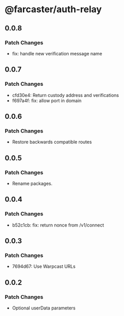 # @farcaster/auth-relay

## 0.0.8

### Patch Changes

- fix: handle new verification message name

## 0.0.7

### Patch Changes

- cfd30e4: Return custody address and verifications
- f697a4f: fix: allow port in domain

## 0.0.6

### Patch Changes

- Restore backwards compatible routes

## 0.0.5

### Patch Changes

- Rename packages.

## 0.0.4

### Patch Changes

- b52c1cb: fix: return nonce from /v1/connect

## 0.0.3

### Patch Changes

- 7694d67: Use Warpcast URLs

## 0.0.2

### Patch Changes

- Optional userData parameters
